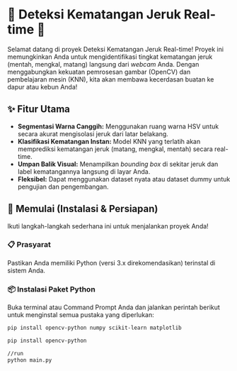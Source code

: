 # 🍊 Deteksi Kematangan Jeruk Real-time 🍊

Selamat datang di proyek Deteksi Kematangan Jeruk Real-time! Proyek ini memungkinkan Anda untuk mengidentifikasi tingkat kematangan jeruk (mentah, mengkal, matang) langsung dari _webcam_ Anda. Dengan menggabungkan kekuatan pemrosesan gambar (OpenCV) dan pembelajaran mesin (KNN), kita akan membawa kecerdasan buatan ke dapur atau kebun Anda!

## ✨ Fitur Utama

- **Segmentasi Warna Canggih:** Menggunakan ruang warna HSV untuk secara akurat mengisolasi jeruk dari latar belakang.
- **Klasifikasi Kematangan Instan:** Model KNN yang terlatih akan memprediksi kematangan jeruk (matang, mengkal, mentah) secara real-time.
- **Umpan Balik Visual:** Menampilkan _bounding box_ di sekitar jeruk dan label kematangannya langsung di layar Anda.
- **Fleksibel:** Dapat menggunakan dataset nyata atau dataset dummy untuk pengujian dan pengembangan.

## 🚀 Memulai (Instalasi & Persiapan)

Ikuti langkah-langkah sederhana ini untuk menjalankan proyek Anda!

### 📋 Prasyarat

Pastikan Anda memiliki Python (versi 3.x direkomendasikan) terinstal di sistem Anda.

### 📦 Instalasi Paket Python

Buka terminal atau Command Prompt Anda dan jalankan perintah berikut untuk menginstal semua pustaka yang diperlukan:

```bash
pip install opencv-python numpy scikit-learn matplotlib

pip install opencv-python

//run
python main.py
```

